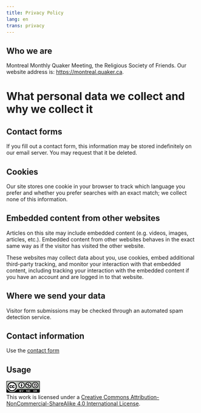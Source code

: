 ```yaml
--- 
title: Privacy Policy
lang: en
trans: privacy
---
```

## Who we are
Montreal Monthly Quaker Meeting, the Religious Society of Friends. Our website address is: https://montreal.quaker.ca.

# What personal data we collect and why we collect it
## Contact forms
If you fill out a contact form, this information may be stored indefinitely on our email server. You may request that it be deleted.

## Cookies
Our site stores one cookie in your browser to track which language you prefer and whether you prefer searches with an exact match; we collect none of this information.

## Embedded content from other websites
Articles on this site may include embedded content (e.g. videos, images, articles, etc.). Embedded content from other websites behaves in the exact same way as if the visitor has visited the other website.

These websites may collect data about you, use cookies, embed additional third-party tracking, and monitor your interaction with that embedded content, including tracking your interaction with the embedded content if you have an account and are logged in to that website.

## Where we send your data
Visitor form submissions may be checked through an automated spam detection service.

## Contact information
Use the [contact form](/contact.html)

## Usage

<a rel="license" href="http://creativecommons.org/licenses/by-nc-sa/4.0/"><img alt="Creative Commons License" class="img_center" style="border-width:0" src="/assets/images/cc_logo.png" /></a><br />This work is licensed under a <a rel="license" href="http://creativecommons.org/licenses/by-nc-sa/4.0/">Creative Commons Attribution-NonCommercial-ShareAlike 4.0 International License</a>.
